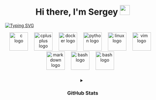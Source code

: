 <h1 align="center">Hi there, I'm Sergey
<img src="https://github.com/blackcater/blackcater/raw/main/images/Hi.gif" height="32"/></h1>


<a href="https://github.com/SER0021"><img src="https://readme-typing-svg.herokuapp.com?font=Fira+Code&pause=1000&center=true&multiline=true&random=false&width=1000&lines=+I'm+an+aspiring+iOS+developer+focused+on+creating+innovative%2C+user-friendly+apps." alt="Typing SVG" /></a>

<div align="center">
  <img src="https://skillicons.dev/icons?i=swift" height="60" alt="c logo"  />
  <img width="12" />
  <img src="https://skillicons.dev/icons?i=py" height="60" alt="cplusplus logo"  />
  <img width="12" />
  <img src="https://skillicons.dev/icons?i=java" height="60" alt="docker logo"  />
  <img width="12" />
  <img src="https://skillicons.dev/icons?i=git" height="60" alt="python logo"  />
  <img width="12" />
  <img src="https://skillicons.dev/icons?i=html" height="60" alt="linux logo"  />
  <img width="12" />
  <img src="https://skillicons.dev/icons?i=css" height="60" alt="vim logo"  />
  <img width="12" />
  <img src="https://skillicons.dev/icons?i=django" height="60" alt="markdown logo"  />
  <img width="12" />
  <img src="https://skillicons.dev/icons?i=figma" height="60" alt="bash logo"  />
  <img width="12" />
  <img src="https://skillicons.dev/icons?i=cpp" height="60" alt="bash logo"  />
  <img width="12" />
</div>

###

<details>
<summary align="center"><h3>GitHub Stats</h3></summary>
<p align="center">
   <img src="http://github-profile-summary-cards.vercel.app/api/cards/profile-details?username=SER0021&theme=github" alt="GitHub Profile Summary Card">
</p>
<p align="center">
  <img src="http://github-profile-summary-cards.vercel.app/api/cards/productive-time?username=SER0021&theme=github&utcOffset=3" alt="GitHub Profile Summary Card" style="height: 200px;">
  <img src="https://github-readme-stats.vercel.app/api/top-langs/?username=SER0021&layout=compact&theme=github" alt="Used languages GitHub" style="height: 200px;">
</p>
</details>




<!--
**SER0021/SER0021** is a ✨ _special_ ✨ repository because its `README.md` (this file) appears on your GitHub profile.

Here are some ideas to get you started:

- 🔭 I’m currently working on ...
- 🌱 I’m currently learning ...
- 👯 I’m looking to collaborate on ...
- 🤔 I’m looking for help with ...
- 💬 Ask me about ...
- 📫 How to reach me: ...
- 😄 Pronouns: ...
- ⚡ Fun fact: ...
-->
